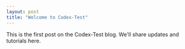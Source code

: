 ```yaml
---
layout: post
title: "Welcome to Codex-Test"
---
```


This is the first post on the Codex-Test blog. We'll share updates and tutorials here.
